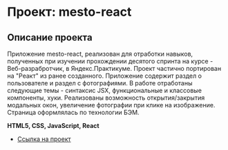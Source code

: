 # Проект: mesto-react

## Описание проекта
Приложение mesto-react, реализован для отработки навыков, полученных при изучении прохождении деcятого спринта на курсе - Веб-разрабротчик, в Яндекс.Практикуме. Проект частично портирован на "Реакт" из ранее созданного. Приложение содержит раздел о пользователе и раздел с фотографиями. В работе отработаны следующие темы - синтаксис JSX, функциональные и классовые компоненты, хуки. Реализованы возможность открытия/закрытия модальных окон, увеличение фотографии при клике на изображение. Страница оформлялась по технологии БЭМ.

**HTML5, CSS, JavaScript, React**

* [Ссылка на проект](https://afrantsuzskaya.github.io/mesto-react/)
